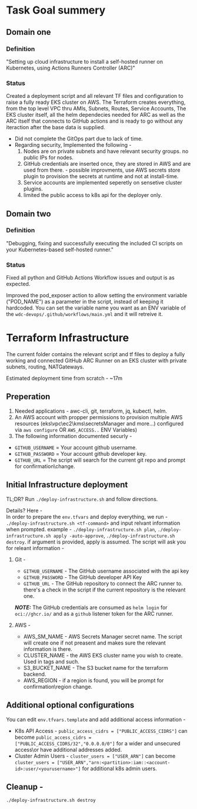 # Task Goal summery 

## Domain one  
### Definition
"Setting up cloud infrastructure to install a self-hosted runner on Kubernetes, using Actions Runners Controller (ARC)"  

### Status
Created a deployment script and all relevant TF files and configuration to raise a fully ready EKS cluster on AWS. 
The Terraform creates everything, from the top level VPC thru AMIs, Subnets, Routes, Service Accounts, The EKS cluster itself, all the helm dependecies needed for ARC as well as the ARC itself that connects to GitHub actions and is ready to go without any iteraction after the base data is supplied.

* Did not complete the GitOps part due to lack of time.  
* Regarding security, Implemented the following -
    1. Nodes are on private subnets and have relevant security groups. no public IPs for nodes.
    2. GitHub credentials are inserted once, they are stored in AWS and are used from there. - possible improvments, use AWS secrets store plugin to provision the secrets at runtime and not at install-time.
    3. Service accounts are implemented seperetly on sensetive cluster plugins.
    4. limited the public access to k8s api for the deployer only.  


## Domain two
### Definition
"Debugging, fixing and successfully executing the included CI scripts on your Kubernetes-based self-hosted runner." 

### Status  
Fixed all python and GitHub Actions Workflow issues and output is as expected.   

Improved the pod_exposer action to allow setting the environment variable ("POD_NAME") as a parameter in the script, instead of keeping it hardcoded. You can set the variable name you want as an ENV variable of the `wdc-devops/.github/workflows/main.yml` and it will retreive it. 


# Terraform Infrastructure  
The current folder contains the relevant script and tf files to deploy a fully working and connected GitHub ARC Runner on an EKS cluster with private subnets, routing,  NATGateways.  

Estimated deployment time from scratch - ~17m 

## Preperation  

1. Needed applications - awc-cli, git, terraform, jq, kubectl, helm.
2. An AWS account with propper permissions to provision multiple AWS resources (eks\vpc\ec2\kms\secretsManager and more...) configured via `aws configure` OR `AWS_ACCESS..` ENV Variables)
3. The following information documented securly -
* `GITHUB_USERNAME` = Your account github username.  
* `GITHUB_PASSWORD` = Your account github developer key.  
* `GITHUB_URL` = The script will search for the current git repo and prompt for confirmation\change. 
  

## Initial Infrastructure deployment

TL;DR? Run `./deploy-infrastructure.sh` and follow directions.

Details? Here -  
In order to prepare the `env.tfvars` and deploy everything, we run - `./deploy-infrastructure.sh <tf-command>` and input relvant information when prompted. example - `./deploy-infrastructure.sh plan`, `./deploy-infrastructure.sh apply -auto-approve`,  `./deploy-infrastructure.sh destroy`. if argument is provided, apply is assumed. 
The script will ask you for releant information - 
1. Git - 
    * `GITHUB_USERNAME` - The GitHub username associated with the api key
    * `GITHUB_PASSWORD` - The GitHub developer API Key
    * `GITHUB_URL` - The GitHub repository to connect the ARC runner to. there's a check in the script if the current repository is the relevant one.  

    **_NOTE:_** The GitHub credentials are consumed as `helm login` for `oci://ghcr.io/` and as a `github` listener token for the ARC runner. 
2. AWS -
    * AWS_SM_NAME - AWS Secrets Manager secret name. The script will create one if not preasent and makes sure the relevant information is there.
    * CLUSTER_NAME - the AWS EKS cluster name you wish to create. Used in tags and such.
    * S3_BUCKET_NAME - The S3 bucket name for the terraform backend. 
    * AWS_REGION - if a region is found, you will be prompt for confirmation\region change.


## Additional optional configurations  
You can edit `env.tfvars.template` and add additional access information -   
* K8s API Access - `public_access_cidrs = ["PUBLIC_ACCESS_CIDRS"]` can become `public_access_cidrs = ["PUBLIC_ACCESS_CIDRS/32","0.0.0.0/0"]` for a wider and unsecured access\or have additional addresses added. 
* Cluster Admin Users - `cluster_users = ["USER_ARN"]` can become `cluster_users = ["USER_ARN","arn:<partition>:iam::<account-id>:user/<yourusername>"]` for additional k8s admin users. 


## Cleanup -

```
./deploy-infrastructure.sh destroy
```
